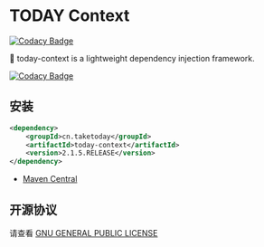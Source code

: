 # TODAY Context

[![Codacy Badge](https://api.codacy.com/project/badge/Grade/3dee875088b746ab92c9b19f37c8fcf0)](https://app.codacy.com/app/TAKETODAY/today-context?utm_source=github.com&utm_medium=referral&utm_content=TAKETODAY/today-context&utm_campaign=Badge_Grade_Settings)


:apple:  today-context is a lightweight dependency injection framework.    

[![Codacy Badge](https://api.codacy.com/project/badge/Grade/3ad5eed64065496fba9244d149820f67)](https://www.codacy.com/app/TAKETODAY/today-context?utm_source=github.com&amp;utm_medium=referral&amp;utm_content=TAKETODAY/today-context&amp;utm_campaign=Badge_Grade)

## 安装

```xml
<dependency>
    <groupId>cn.taketoday</groupId>
    <artifactId>today-context</artifactId>
    <version>2.1.5.RELEASE</version>
</dependency>
```
- [Maven Central](https://search.maven.org/artifact/cn.taketoday/today-context/2.1.5.RELEASE/jar)


## 开源协议

请查看 [GNU GENERAL PUBLIC LICENSE](https://github.com/TAKETODAY/today-context/blob/master/LICENSE)

